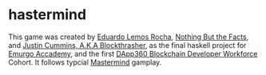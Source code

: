 # hastermind

This game was created by <a href= https://github.com/EduardoLR10> Eduardo Lemos Rocha</a>, <a href=https://github.com/Nothnbutthefacts>Nothing But the Facts</a>, and <a href=https://github.com/blockthrasher>Justin Cummins, A.K.A Blockthrasher</a>, as the final haskell project for <a href=https://education.emurgo.io/>Emurgo Accademy</a>, and the first <a href=https://www.dapp360.io/>DApp360 Blockchain Developer Workforce</a> Cohort.
It follows typcial <a href=https://en.wikipedia.org/wiki/Mastermind_(board_game)>Mastermind</a> gamplay. 
